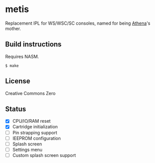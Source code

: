 # metis

Replacement IPL for WS/WSC/SC consoles, named for being [Athena](https://github.com/OpenWitch/AthenaOS)'s mother.

## Build instructions

Requires NASM.

    $ make

## License

Creative Commons Zero

## Status

- [x] CPU/IO/RAM reset
- [x] Cartridge initialization
- [ ] Pin strapping support
- [ ] IEEPROM configuration
- [ ] Splash screen
- [ ] Settings menu
- [ ] Custom splash screen support
